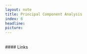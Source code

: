 ```yaml
---
layout: note
title: Principal Component Analysis
index: 6
headline:
picture:
---
```



<br>
#### Links
